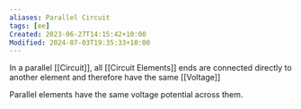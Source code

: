 ```yaml
---
aliases: Parallel Circuit
tags: [ee]
Created: 2023-06-27T14:15:42+10:00
Modified: 2024-07-03T19:35:33+10:00
---
```

In a parallel [[Circuit]], all [[Circuit Elements]] ends are connected directly to another element and therefore have the same [[Voltage]]

Parallel elements have the same voltage potential across them.
